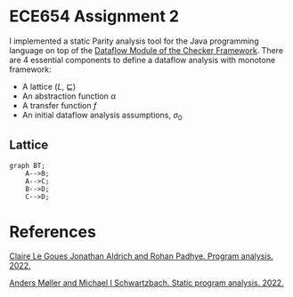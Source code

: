 # ECE654 Assignment 2

I implemented a static Parity analysis tool for the Java programming language on top of the [Dataflow Module of the Checker Framework](https://checkerframework.org/manual/checker-framework-dataflow-manual.pdf). There are 4 essential components to define a dataflow analysis with monotone framework:
* A lattice ($L$, $\sqsubseteq$)
* An abstraction function $\alpha$
* A transfer function $f$
* An initial dataflow analysis assumptions, $\sigma_0$


## Lattice
```mermaid
graph BT;
    A-->B;
    A-->C;
    B-->D;
    C-->D;
```

# References
[Claire Le Goues Jonathan Aldrich and Rohan Padhye. Program analysis. 2022.](https://cmu-program-analysis.github.io/2023/resources/program-analysis.pdf)

[Anders Møller and Michael I Schwartzbach. Static program analysis. 2022.](https://cs.au.dk/~amoeller/spa/spa.pdf)